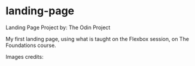 # landing-page
Landing Page Project by: The Odin Project

My first landing page, using what is taught on the Flexbox session, on The Foundations course.


Images credits:

